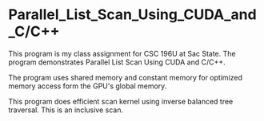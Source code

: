 # Parallel_List_Scan_Using_CUDA_and_C/C++

This program is my class assignment for CSC 196U at Sac State. The program demonstrates Parallel List Scan Using CUDA and C/C++.

The program uses shared memory and constant memory for optimized memory access form the GPU's global memory.

This program does efficient scan kernel using inverse balanced tree traversal. This is an inclusive scan.

